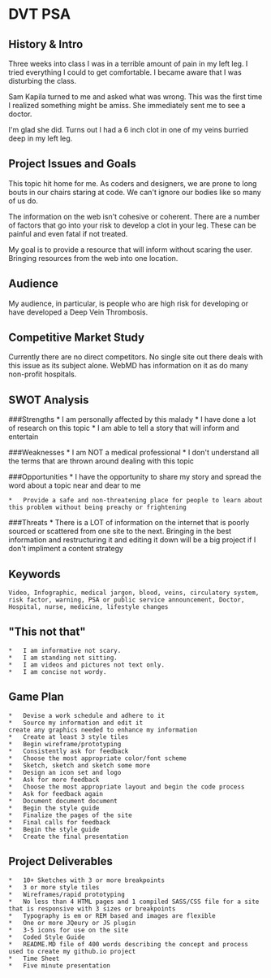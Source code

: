 # DVT PSA

## History & Intro
Three weeks into class I was in a terrible amount of pain in my left leg. I tried everything I could to get comfortable. I became aware that I was disturbing the class.

Sam Kapila turned to me and asked what was wrong. This was the first time I realized something might be amiss. She immediately sent me to see a doctor.

I'm glad she did. Turns out I had a 6 inch clot in one of my veins burried deep in my left leg. 


## Project Issues and Goals

This topic hit home for me. As coders and designers, we are prone to long bouts in our chairs staring at code. We can't ignore our bodies like so many of us do. 

The information on the web isn't cohesive or coherent. There are a number of factors that go into your risk to develop a clot in your leg. These can be painful and even fatal if not treated.

My goal is to provide a resource that will inform without scaring the user. Bringing resources from the web into one location.

## Audience

My audience, in particular, is people who are high risk for developing or have developed a Deep Vein Thrombosis.

## Competitive Market Study

Currently there are no direct competitors. No single site out there deals with this issue as its subject alone. WebMD has information on it as do many non-profit hospitals. 

## SWOT Analysis

###Strengths
	*	I am personally affected by this malady
	*	I have done a lot of research on this topic
	*	I am able to tell a story that will inform and entertain

###Weaknesses
	*	I am NOT a medical professional
	*	I don't understand all the terms that are thrown around dealing with this topic

###Opportunities
	*	I have the opportunity to share my story and spread the word about a topic near and dear to me

	*	Provide a safe and non-threatening place for people to learn about this problem without being preachy or frightening

###Threats
	*	There is a LOT of information on the internet that is poorly sourced or scattered from one site to the next. Bringing in the best information and restructuring it and editing it down will be a big project if I don't impliment a content strategy

## Keywords
	Video, Infographic, medical jargon, blood, veins, circulatory system, risk factor, warning, PSA or public service announcement, Doctor, Hospital, nurse, medicine, lifestyle changes

## "This not that"
	*	I am informative not scary.
	*	I am standing not sitting.
	*	I am videos and pictures not text only.
	*	I am concise not wordy.

## Game Plan 
	*	Devise a work schedule and adhere to it
	*	Source my information and edit it
	create any graphics needed to enhance my information
	*	Create at least 3 style tiles
	*	Begin wireframe/prototyping
	*	Consistently ask for feedback
	*	Choose the most appropriate color/font scheme
	*	Sketch, sketch and sketch some more
	*	Design an icon set and logo
	*	Ask for more feedback
	*	Choose the most appropriate layout and begin the code process
	*	Ask for feedback again
	*	Document document document
	*	Begin the style guide
	*	Finalize the pages of the site
	*	Final calls for feedback
	*	Begin the style guide
	*	Create the final presentation

## Project Deliverables
	*	10+ Sketches with 3 or more breakpoints
	*	3 or more style tiles
	*	Wireframes/rapid prototyping
	*	No less than 4 HTML pages and 1 compiled SASS/CSS file for a site that is responsive with 3 sizes or breakpoints
	*	Typography is em or REM based and images are flexible
	*	One or more JQeury or JS plugin
	*	3-5 icons for use on the site
	*	Coded Style Guide
	*	README.MD file of 400 words describing the concept and process used to create my github.io project
	*	Time Sheet
	*	Five minute presentation

